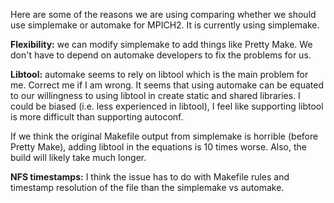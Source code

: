 Here are some of the reasons we are using comparing whether we should
use simplemake or automake for MPICH2. It is currently using simplemake.

**Flexibility:** we can modify simplemake to add things like Pretty
Make. We don't have to depend on automake developers to fix the problems
for us.

**Libtool:** automake seems to rely on libtool which is the main problem
for me. Correct me if I am wrong. It seems that using automake can be
equated to our willingness to using libtool in create static and shared
libraries. I could be biased (i.e. less experienced in libtool), I feel
like supporting libtool is more difficult than supporting autoconf.

If we think the original Makefile output from simplemake is horrible
(before Pretty Make), adding libtool in the equations is 10 times worse.
Also, the build will likely take much longer.

**NFS timestamps:** I think the issue has to do with Makefile rules and
timestamp resolution of the file than the simplemake vs automake.